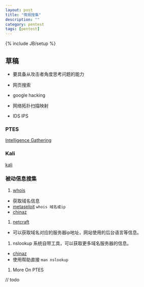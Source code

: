 ```yaml
---
layout: post
title: "情报搜集"
description: ""
category: pentest
tags: [pentest]
---
```

{% include JB/setup %}

## 草稿
- 要具备从攻击者角度思考问题的能力

- 网页搜索
- google hacking
- 网络拓扑扫描映射

- IDS IPS

### PTES
[Intelligence Gathering](http://www.pentest-standard.org/index.php/Intelligence_Gathering)

### Kali
[kali](http://www.kali.org/)


### 被动信息搜集
1. [whois](https://zh.wikipedia.org/wiki/WHOIS)
  - 获取域名信息
  - [metasploit](http://www.metasploit.com/) `whois 域名或ip`
  - [chinaz](http://whois.chinaz.com/)
1. [netcraft](http://www.netcraft.com/)
  - 可以获取域名对应的服务器ip地址，网站使用的后台语言等信息。
1. nslookup 系统自带工具，可以获取更多域名服务器的信息。
  - [chinaz](http://tool.chinaz.com/nslookup/)
  - 使用帮助直接 `man nslookup`
1. More On PTES


// todo

